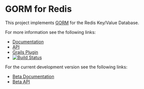 # GORM for Redis

This project implements [GORM](http://gorm.grails.org/latest/) for the Redis Key/Value Database.

For more information see the following links:

* [Documentation](http://gorm.grails.org/latest/redis/manual)
* [API](http://gorm.grails.org/latest/redis/api)
* [Grails Plugin](https://grails.org/plugins.html#plugin/redis)
* [![Build Status](https://travis-ci.org/grails/gorm-redis.svg?branch=master)](https://travis-ci.org/grails/gorm-redis)

For the current development version see the following links:

* [Beta Documentation](http://gorm.grails.org/snapshot/redis/manual)
* [Beta API](http://gorm.grails.org/snapshot/redis/api)

